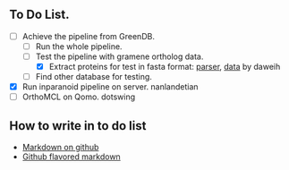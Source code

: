 ## To Do List.
- [ ] Achieve the pipeline from GreenDB.
  - [ ] Run the whole pipeline.
  - [ ] Test the pipeline with gramene ortholog data.
    - [x] Extract proteins for test in fasta format: [parser](https://github.com/daweih/plantortho/blob/master/parser/leaf_nodes_species2pep_fa.emf.parser.pl), [data](https://github.com/daweih/plantortho/tree/master/pipeline) by daweih
  - [ ] Find other database for testing.
- [x] Run inparanoid pipeline on server.  nanlandetian
- [ ] OrthoMCL on Qomo. dotswing

## How to write in to do list
 - [Markdown on github](https://help.github.com/articles/writing-on-github/)
 - [Github flavored markdown](https://help.github.com/articles/github-flavored-markdown/)